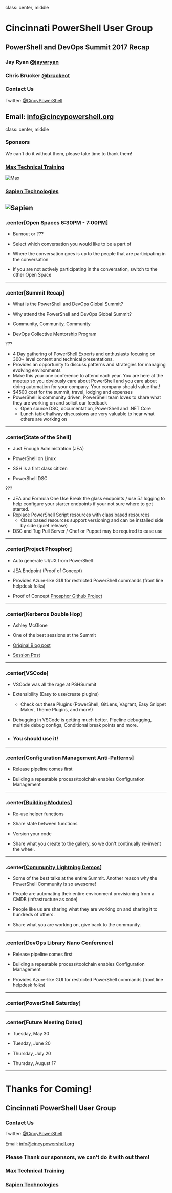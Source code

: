 class: center, middle
# Cincinnati PowerShell User Group

## PowerShell and DevOps Summit 2017 Recap
### Jay Ryan [@jaywryan](https://twitter.com/jaywryan)
### Chris Brucker [@bruckect](https://twitter.com/bruckect)

### Contact Us
Twitter: [@CincyPowerShell](http://twitter.com/CincyPowerShell)

Email: [info@cincypowershell.org](mailto:info@cincypowershell.org)
---

class: center, middle
### Sponsors
We can't do it without them, please take time to thank them!

### [Max Technical Training](https://www.maxtrain.com)

![Max](https://encrypted-tbn3.gstatic.com/images?q=tbn:ANd9GcQuaqRB4FW7Qj0M13L89PEIBujcCyh4mxdao95vVCAH6oSXb6Nb)

### [Sapien Technologies](http://www.sapien.com)

![Sapien](http://cincypowershell.org/img/sapien.jpeg)
---


### .center[Open Spaces 6:30PM - 7:00PM]

- Burnout or ???

- Select which conversation you would like to be a part of

- Where the conversation goes is up to the people that are participating in the conversation

- If you are not actively participating in the conversation, switch to the other Open Space
---

### .center[Summit Recap]

- What is the PowerShell and DevOps Global Summit?

- Why attend the PowerShell and DevOps Global Summit?

- Community, Community, Community

- DevOps Collective Mentorship Program

???
- 4 Day gathering of PowerShell Experts and enthusiasts focusing on 300+ level content and technical presentations.
- Provides an opportunity to discuss patterns and strategies for managing evolving environments
- Make this your one conference to attend each year. You are here at the meetup so you obviously care about PowerShell and you care about doing automation for your company. Your company should value that!
- $4500 cost for the summit, travel, lodging and expenses
- PowerShell is community driven, PowerShell team loves to share what they are working on and solicit our feedback
	- Open source DSC, documentation, PowerShell and .NET Core
	- Lunch table/hallway discussions are very valuable to hear what others are working on
---

### .center[State of the Shell]

- Just Enough Administration (JEA)

- PowerShell on Linux

- SSH is a first class citizen

- PowerShell DSC

???
- JEA and Formula One
	Use Break the glass endpoints / use 5.1 logging to help configure your starter endpoints if your not sure where to get started.
- Replace PowerShell Script resources with class based resources
	- Class based resources support versioning and can be installed side by side (quiet release)
- DSC and Tug Pull Server / Chef or Puppet may be required to ease use
---

### .center[Project Phosphor]

- Auto generate UI/UX from PowerShell

- JEA Endpoint (Proof of Concept)

- Provides Azure-like GUI for restricted PowerShell commands (front line helpdesk folks)

- Proof of Concept [Phosphor Github Project](https://github.com/PowerShell/Phosphor)
---

### .center[Kerberos Double Hop]

- Ashley McGlone

- One of the best sessions at the Summit

- [Original Blog post](https://blogs.technet.microsoft.com/ashleymcglone/2016/08/30/powershell-remoting-kerberos-double-hop-solved-securely/)

- [Session Post](https://blogs.technet.microsoft.com/ashleymcglone/2017/04/12/powershell-remoting-and-kerberos-double-hop-old-problem-new-secure-solution/)
---

### .center[VSCode]

- VSCode was all the rage at PSHSummit

- Extensibility (Easy to use/create plugins)
	-	Check out these Plugins (PowerShell, GitLens, Vagrant, Easy Snippet Maker, Theme Plugins, and more!)

- Debugging in VSCode is getting much better.  Pipeline debugging, multiple debug configs, Conditional break points and more.

- ### You should use it!
---

### .center[Configuration Management Anti-Patterns]

- Release pipeline comes first

- Building a repeatable process/toolchain enables Configuration Management

---

### .center[[Building Modules](https://github.com/RamblingCookieMonster/WritingModules)]

- Re-use helper functions

- Share state between functions

- Version your code

- Share what you create to the gallery, so we don't continually re-invent the wheel.
---

### .center[[Community Lightning Demos](https://github.com/devops-collective-inc/summit-materials#community-lightning-demos)]

- Some of the best talks at the entire Summit. Another reason why the PowerShell Community is so awesome!

- People are automating their entire environment provisioning from a CMDB (infrastructure as code)

- People like us are sharing what they are working on and sharing it to hundreds of others.

- Share what you are working on, give back to the community.
---

### .center[DevOps Library Nano Conference]

- Release pipeline comes first

- Building a repeatable process/toolchain enables Configuration Management

- Provides Azure-like GUI for restricted PowerShell commands (front line helpdesk folks)
---

### .center[PowerShell Saturday]

---

### .center[Future Meeting Dates]

- Tuesday, May 30

- Tuesday, June 20

- Thursday, July 20

- Thursday, August 17
---

# Thanks for Coming!

## Cincinnati PowerShell User Group

### Contact Us

Twitter: [@CincyPowerShell](http://twitter.com/CincyPowerShell)

Email: [info@cincypowershell.org](mailto:info@cincypowershell.org)

### Please Thank our sponsors, we can't do it with out them!

### [Max Technical Training](https://www.maxtrain.com)

### [Sapien Technologies](http://www.sapien.com)
